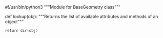 #!/usr/bin/python3
"""Module for BaseGeometry class"""


def lookup(obj):
    """Returns the list of available attributes and methods of an object"""

    return dir(obj)
